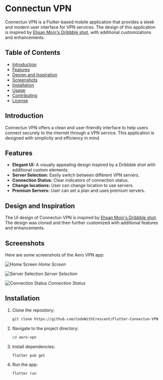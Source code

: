 # Connectun VPN

Connectun VPN is a Flutter-based mobile application that provides a sleek and modern user interface for VPN services. The design of this application is inspired by [Ehsan Moin's Dribbble shot](https://dribbble.com/shots/11087166-Aero-VPN), with additional customizations and enhancements.

## Table of Contents

- [Introduction](#introduction)
- [Features](#features)
- [Design and Inspiration](#design-and-inspiration)
- [Screenshots](#screenshots)
- [Installation](#installation)
- [Usage](#usage)
- [Contributing](#contributing)
- [License](#license)

## Introduction

Connectun VPN offers a clean and user-friendly interface to help users connect securely to the internet through a VPN service. This application is designed with simplicity and efficiency in mind.

## Features

- **Elegant UI:** A visually appealing design inspired by a Dribbble shot with additional custom elements.
- **Server Selection:** Easily switch between different VPN servers.
- **Connection Status:** Clear indicators of connection status.
- **Change locations:** User can change location to use servers.
- **Premium Servers:** User can set a plan and uses premium servers.

## Design and Inspiration

The UI design of Connectun VPN is inspired by [Ehsan Moin's Dribbble shot](https://dribbble.com/shots/11087166-Aero-VPN). The design was cloned and then further customized with additional features and enhancements.

## Screenshots

Here are some screenshots of the Aero VPN app:

![Home Screen](screenshots/home_screen.png)
*Home Screen*

![Server Selection](screenshots/server_selection.png)
*Server Selection*

![Connection Status](screenshots/connection_status.png)
*Connection Status*

## Installation

1. Clone the repository:

   ```bash
   git clone https://github.com/CodeWithCrescent/Flutter-Connectun-VPN

2. Navigate to the project directory:

    ```bash
    cd aero-vpn

3. Install dependencies:

    ```bash
    flutter pub get

4. Run the app:

    ```bash
    flutter run